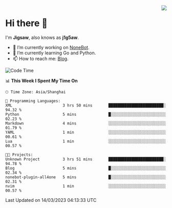 <a href="#">
  <img align="right" src="https://github-readme-stats.vercel.app/api?username=j1g5awi&count_private=true&show_icons=true&title_color=80070B&text_color=B3B3B3&bg_color=212121&icon_color=80070B" />
</a>

# Hi there 👋

I'm **Jigsaw**, also knows as **j1g5aw**.

- 🔭 I’m currently working on [NoneBot](https://github.com/nonebot).
- 🌱 I’m currently learning Go and Python.
- 📫 How to reach me: [Blog](https://blog.maddestroyer.xyz/).

<!--START_SECTION:waka-->
![Code Time](http://img.shields.io/badge/Code%20Time-1%2C088%20hrs%2031%20mins-blue)

📊 **This Week I Spent My Time On** 

```text
🕑︎ Time Zone: Asia/Shanghai

💬 Programming Languages: 
XML                      3 hrs 50 mins       ████████████████████████░   94.32 % 
Python                   5 mins              █░░░░░░░░░░░░░░░░░░░░░░░░   02.23 % 
Markdown                 4 mins              ░░░░░░░░░░░░░░░░░░░░░░░░░   01.79 % 
YAML                     1 min               ░░░░░░░░░░░░░░░░░░░░░░░░░   00.61 % 
Lua                      1 min               ░░░░░░░░░░░░░░░░░░░░░░░░░   00.57 % 

🐱‍💻 Projects: 
Unknown Project          3 hrs 51 mins       ████████████████████████░   94.78 % 
Blog                     5 mins              █░░░░░░░░░░░░░░░░░░░░░░░░   02.34 % 
nonebot-plugin-all4one   5 mins              █░░░░░░░░░░░░░░░░░░░░░░░░   02.31 % 
nvim                     1 min               ░░░░░░░░░░░░░░░░░░░░░░░░░   00.57 % 
```


 Last Updated on 14/03/2023 04:13:33 UTC
<!--END_SECTION:waka-->
